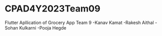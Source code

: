 # CPAD4Y2023Team09
 Flutter Apllication of Grocery App
Team 9
-Kanav Kamat
-Rakesh Aithal
-Sohan Kulkarni
-Pooja Hegde